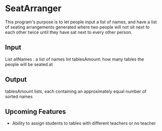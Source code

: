 # SeatArranger

This program's purpose is to let people input a list of names, and have a list of seating arrangements generated where two people will not sit next to each other twice until they have sat next to every other person. 

## Input 
List <String> allNames : a list of names 
Int tablesAmount: how many tables the people will be seated at 

## Output 
tablesAmount lists, each containing an approximately equal number of sorted names 


## Upcoming Features 
* Ability to assign students to tables with different teachers or no teacher 

